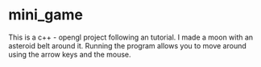 # mini_game
This is a c++ - opengl project following an tutorial.
I made a moon with an asteroid belt around it.
Running the program allows you to move around using the arrow keys and the mouse.
